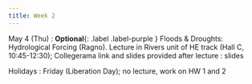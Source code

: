 ```yaml
---
title: Week 2
---
```


May 4 (Thu)
: **Optional**{: .label .label-purple } Floods & Droughts: Hydrological Forcing (Ragno). Lecture in Rivers unit of HE track (Hall C, 10:45-12:30); Collegerama link and slides provided after lecture
  : slides

Holidays
: Friday (Liberation Day); no lecture, work on HW 1 and 2

